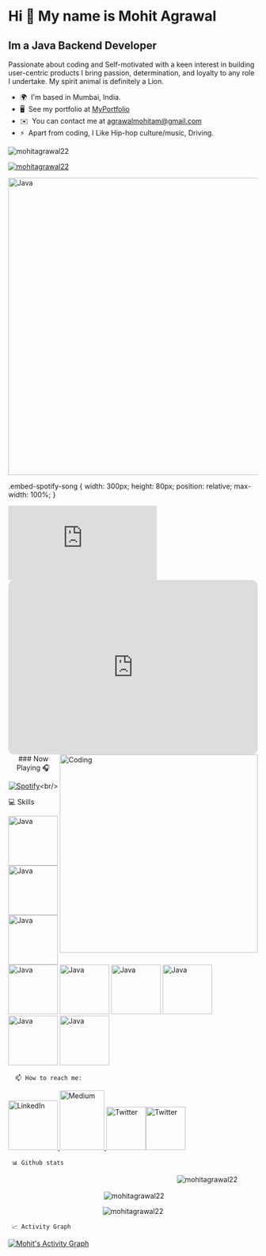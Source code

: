 <!--
**mohitagrawal22/mohitagrawal22** is a ✨ _special_ ✨ repository because its `README.md` (this file) appears on your GitHub profile.

Here are some ideas to get you started:

- 🔭 I’m currently working on ...
- 🌱 I’m currently learning ...
- 👯 I’m looking to collaborate on ...
- 🤔 I’m looking for help with ...
- 💬 Ask me about ...
- 📫 How to reach me: ...
- 😄 Pronouns: ...
- ⚡ Fun fact: ...
-->







Hi 👋 My name is Mohit Agrawal
==============================

Im a Java Backend Developer
---------------------------
Passionate about coding and Self-motivated with a keen interest in building user-centric products I bring passion, determination, and loyalty to any role I undertake. My spirit animal is definitely a Lion.

*   🌍  I'm based in Mumbai, India.
*   🖥️  See my portfolio at [MyPortfolio](https://mohitagrawal22.github.io/)
*   ✉️  You can contact me at [agrawalmohitam@gmail.com](mailto:agrawalmohitam@gmail.com)
*   ⚡  Apart from coding, I Like Hip-hop culture/music, Driving.

<p align="left"> <img src="https://komarev.com/ghpvc/?username=mohitagrawal22&label=Profile%20views&color=0e75b6&style=flat" alt="mohitagrawal22" /> </p>

<p align="left"> <a href="https://github.com/ryo-ma/github-profile-trophy"><img src="https://github-profile-trophy.vercel.app/?username=mohitagrawal22" alt="mohitagrawal22" /></a> </p>

<img src="https://user-images.githubusercontent.com/58034490/141353655-b1a69eb8-0c04-4705-ac20-ef71c72ae177.gif" width="900" height="600" alt="Java" />


.embed-spotify-song {
  width: 300px;
  height: 80px;
  position: relative;
  max-width: 100%;
}


<div class="embed-spotify-song">
    <iframe src="https://open.spotify.com/embed/track/1AcoISAQZgYBflkE9JgOl4?utm_source=generator"  
        frameborder="0" 
        allowtransparency="true" 
        allow="encrypted-media">
    </iframe>
</div>


<iframe style="border-radius:12px" src="https://open.spotify.com/embed/track/1AcoISAQZgYBflkE9JgOl4?utm_source=generator" width="100%" height="352" frameBorder="0" allowfullscreen="" allow="autoplay; clipboard-write; encrypted-media; fullscreen; picture-in-picture" loading="lazy"></iframe>











 <img align="right" alt="Coding" width="400" src="https://res.cloudinary.com/practicaldev/image/fetch/s--WXI5d2Ru--/c_limit%2Cf_auto%2Cfl_progressive%2Cq_66%2Cw_800/https://media1.tenor.com/images/0c34272909ee2a4db5606a014082312b/tenor.gif%3Fitemid%3D15828752">





 <div align="center">
    ### Now Playing 🎧
 
 [![Spotify](https://github-readme-remake.vercel.app/api/spotify)](https://open.spotify.com/user/31aard3c7ponnavgxede6lcsg5aa?)<br/>
</div>


💻 Skills 
    

   <p align="left">
  <img src="https://cdn.icon-icons.com/icons2/2415/PNG/512/java_original_wordmark_logo_icon_146459.png" width="100" height="100" alt="Java" />
  <img src="https://user-images.githubusercontent.com/58034490/141354056-7bf12bcc-6ebc-4104-bd4e-d5e24db293f5.gif" width="100" height="100" alt="Java" />
  <img src="https://user-images.githubusercontent.com/58034490/141353058-36c5ef97-420a-4bcf-b871-7ef1cc262e26.png" width="100" height="100" alt="Java" />
  <img src="https://miro.medium.com/max/1400/0*Rplsn6TJYurdICZB.jpg" width="100" height="100" alt="Java" />
  <img src="https://user-images.githubusercontent.com/58034490/141354818-8c186650-e4fa-4463-9690-e8f91893dfa2.gif" width="100" height="100" alt="Java" />
  <img src="https://user-images.githubusercontent.com/58034490/141353054-2350801b-ca74-40c5-87b8-c8e3cb909928.png" width="100" height="100" alt="Java" />  
  <img src="https://user-images.githubusercontent.com/58034490/141353050-4624e02a-84d4-4a97-a533-fd8bae9fd418.png" width="100" height="100" alt="Java" />
  <img src="https://user-images.githubusercontent.com/58034490/141354514-b1d119b6-c960-4eb1-8178-12efd9a1fc83.gif" width="100" height="100" alt="Java" />
  <img src="https://pbs.twimg.com/profile_images/914842431748739072/66NFe2g3.jpg" width="100" height="100" alt="Java" />
  
   <!--This img tag works  <img src="" width="900" height="600" alt="Java" />  -->
          
      📫 How to reach me:  
   <a href="https://www.linkedin.com/in/mohit-agrawal-412a21175/" target="_blank" rel="noreferrer"><img src="https://180dc.org/wp-content/uploads/2020/01/Linkedin-logo-1-550x550-300x300.png" width="100" height="100" alt="LinkedIn" />
     <a href="http://www.medium.com/@agrawalmohitam" target="_blank" rel="noreferrer"><img src="https://raw.githubusercontent.com/danielcranney/readme-generator/main/public/icons/socials/medium.svg" width="90" height="120" alt="Medium" />
          <a href="https://twitter.com/Mohitagrawal105" target="_blank" rel="noreferrer"><img src="https://encrypted-tbn0.gstatic.com/images?q=tbn:ANd9GcS_M9gfMxKuhBLC0XylH90Q-0F50zKBlTcKMA&usqp=CAU" width="80" height="87"  alt="Twitter" /><a href="https://www.instagram.com/mohitagrawal22/" target="_blank" rel="noreferrer"><img src="https://upload.wikimedia.org/wikipedia/commons/thumb/a/a5/Instagram_icon.png/2048px-Instagram_icon.png" width="80" height="87"  alt="Twitter" /> </a>


     📊 Github stats
   
   <!--  dark, radical, merko, gruvbox, tokyonight, onedark, cobalt, synthwave, highcontrast, dracula    -->

<p align="center"><img align="center" style="margin-left:300px;" src="https://github-readme-stats.vercel.app/api/top-langs?username=mohitagrawal22&show_icons=true&locale=en&layout=compact&theme=gruvbox" alt="mohitagrawal22" /></p>               
        
<p  align="center">&nbsp;<img align="center" src="https://github-readme-stats.vercel.app/api?username=mohitagrawal22&show_icons=true&locale=en&theme=gruvbox" alt="mohitagrawal22" /></p>
<p  align="center"><img align="center" src="https://github-readme-streak-stats.herokuapp.com/?user=mohitagrawal22&theme=gruvbox" alt="mohitagrawal22" /></p>

               
             
  <!--  [    ![GitHub Stats](https://github-readme-stats.vercel.app/api?username=mohitagrawal22&theme=gruvbox)](https://github-readme-stats.vercel.app/api?username=mohitagrawal22&theme=gruvbox")  -->


 <!--  [![GitHub Streak](https://github-readme-streak-stats.herokuapp.com/?user=mohitagrawal22&theme=gruvbox)](https://git.io/streak-stats)  -->

     
 <!--   [![Top Langs](https://github-readme-stats.vercel.app/api/top-langs/?username=mohitagrawal22&theme=gruvbox)](https://github.com/mohitagrawal22/github-readme-stats)  -->
     

     
     📈 Activity Graph
    
  <a href="https://github.com/ashutosh00710/github-readme-activity-graph"><img alt="Mohit's Activity Graph" src="https://activity-graph.herokuapp.com/graph/?username=mohitagrawal22&bg_color=000&color=fff&line=00E676&point=fff&hide_border=true" /></a>

               
